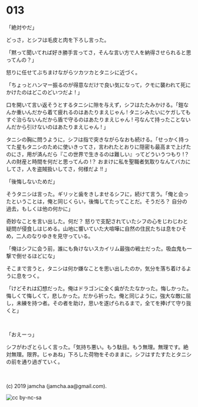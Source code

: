 

# 013

「絶対やだ」

どっさ，とシフは毛皮と肉を下ろし言った。

「黙って聞いてれば好き勝手言ってさ，そんな言い方で人を納得させられると思ってんの？」

怒りに任せてぶちまけながらツカツカとタニシに近づく。

「ちょっとハンマー振るのが得意なだけで良い気になって，クモに襲われて死にかけたのはどこのどいつだよ ! 」

口を開いて言い返そうとするタニシに隙を与えず，シフはたたみかける。「鎧なんか重いんだから着て疲れるのはあたりまえじゃん ! タニシみたいにケガしてもすぐ治らないんだから盾で守るのはあたりまえじゃん ! 弓なんて持ったことないんだから引けないのはあたりまえじゃん ! 」

タニシの胸に問うように，シフは指で突きながらなおも続ける。「せっかく持ってた星もタニシのために使いきってさ，言われたとおりに隠密も最高まで上げたのにさ，用が済んだら『この世界で生きるのは難しい』ってどういうつもり !？ 人の財産と時間を何だと思ってんの !？ おまけに私を聖職者気取りなんてバカにしてさ，人を盗賊扱いしてさ，何様だよ !! 」

「後悔しないためだ」

そうタニシは言った。ギリッと歯をきしませるシフに，続けて言う。「俺と会ったということは，俺と同じくらい，後悔してたってことだ。そうだろ？ 自分の過去，もしくは他の何かに」

奇妙なことを言い出した。何だ？ 怒りで支配されていたシフの心をじわじわと疑問が侵食しはじめる。山地に響いていた大喧嘩に自然の住民たちは息をひそめ，二人のなりゆきを見守っている。

「俺はシフに会う前，誰にも負けないスカイリム最強の戦士だった。吸血鬼も一撃で倒せるほどにな」

そこまで言うと，タニシは何か嫌なことを思い出したのか，気分を落ち着けるように息をつく。

「けどそれは幻想だった。俺はドラゴンに全く歯がたたなかった。悔しかった。悔しくて悔しくて，悲しかった。だから祈った。俺と同じように，強大な敵に屈し，未練を持つ者。その者を助け，思いを遂げられるまで，全てを捧げて守り抜くと」

<br>

「おえーっ」

シフがわざとらしく言った。「気持ち悪い。もう駄目。もう無理。無理です。絶対無理。限界。じゃあね」下ろした荷物をそのままに，シフはすたすたとタニシの前を通り過ぎていく。

<br>
<br>
(c) 2019 jamcha (jamcha.aa@gmail.com).

![cc by-nc-sa](https://i.creativecommons.org/l/by-nc-sa/4.0/88x31.png)

